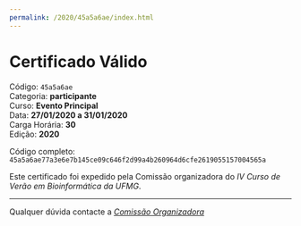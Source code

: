 ```yaml
---
permalink: /2020/45a5a6ae/index.html
---
```


# Certificado Válido

Código: `45a5a6ae`<br>
Categoria: **participante**<br>
Curso: **Evento Principal**<br>
Data: **27/01/2020 a 31/01/2020**<br>
Carga Horária: **30**<br>
Edição: **2020**<br>


Código completo: `45a5a6ae77a3e6e7b145ce09c646f2d99a4b260964d6cfe2619055157004565a`


Este certificado foi expedido pela Comissão organizadora do *IV Curso de Verão em Bioinformática da UFMG*.

----

Qualquer dúvida contacte a [_Comissão Organizadora_](<mailto:cursobioinfoufmg@gmail.com$subject=[Certificados]>)

